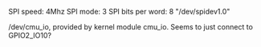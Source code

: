 SPI speed: 4Mhz
SPI mode: 3
SPI bits per word: 8
"/dev/spidev1.0"


/dev/cmu_io, provided by kernel module cmu_io. Seems to just connect to GPIO2_IO10?